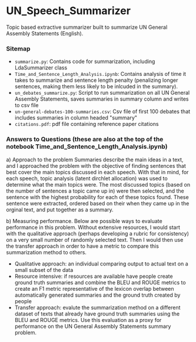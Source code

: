 # UN_Speech_Summarizer
Topic based extractive summarizer built to summarize UN General Assembly Statements (English).

### Sitemap
- `summarize.py`: Contains code for summarization, including LdaSummarizer class
- `Time_and_Sentence_Length_Analysis.ipynb`: Contains analysis of time it takes to summarize and sentence length penalty (penalizing longer sentences, making them less likely to be inlcuded in the summary).
- `un_debates_summarize.py`: Script to run summarization on all UN General Assembly Statements, saves summaries in summary column and writes to csv file
- `un-general-debates-100-summaries.csv`: Csv file of first 100 debates that includes summaries in column headed "summary"
- `citations.pdf`: pdf file containing reference paper citations

### Answers to Questions (these are also at the top of the notebook Time_and_Sentence_Length_Analysis.ipynb)

a) Approach to the problem
Summaries describe the main ideas in a text, and I approached the problem with the objective of finding sentences that best cover the main topics discussed in each speech. With that in mind, for each speech, topic analysis (latent dirchlet allocation) was used to determine what the main topics were. The most discussed topics (based on the number of sentences a topic came up in) were then selected, and the sentence with the highest probability for each of these topics found. These sentence were extracted, ordered based on their when they came up in the orginal text, and put together as a summary. 

b) Measuring performance.
Below are possible ways to evaluate performance in this problem. Without extensive resources, I would start with the qualitative approach (perhaps developing a rubric for consistency) on a very small number of randomly selected text. Then I would then use the transfer approach in order to have a metric to compare this summarization method to others.

- Qualitative approach: an individual comparing output to actual text on a small subset of the data
- Resource intensive: if resources are available have people create ground truth summaries and combine the BLEU and ROUGE metrics to create an F1 metric representative of the lexicon overlap between automatically generated summaries and the ground truth created by people
- Transfer approach: evalute the summarization method on a different dataset of texts that already have ground truth summaries using the BLEU and ROUGE metrics. Use this evaluation as a proxy for performance on the UN General Assembly Statements summary problem.

